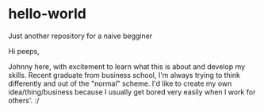# hello-world
Just another repository for a naive begginer

Hi peeps, 

Johnny here, with excitement to learn what this is about and develop my skills. Recent graduate from business school, I'm always trying to think differently and out of the "normal" scheme. I'd like to create my own idea/thing/business because I usually get bored very easily when I work for others'. :/
